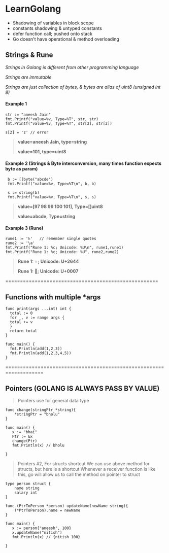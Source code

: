 # LearnGolang

* Shadowing of variables in block scope
* constants shadowing & untyped constants
* defer function call; pushed onto stack
* Go doesn't have operational & method overloading

## Strings & Rune
*Strings in Golang is different from other programming language*

*Strings are immutable*

*Strings are just collection of bytes, & bytes are alias of uint8 (unsigned int 8)*
#### Example 1
```golang
str := "aneesh Jain"
fmt.Printf("value=%v, Type=%T", str, str)
fmt.Printf("value=%v, Type=%T", str[2], str[2])

s[2] = 'z' // error
 ```
>**value=aneesh Jain, type=string**
>
>**value=101, type=uint8**

#### Example 2 (Strings & Byte interconversion, many times function expects byte as param)
```golang
 b := []byte("abcde")
 fmt.Printf("value=%v, Type=%T\n", b, b)

 s := string(b)
 fmt.Printf("value=%v, Type=%T\n", s, s)
```
> **value=[97 98 99 100 101], Type=[]uint8**
> 
> **value=abcde, Type=string**

#### Example 3 (Rune)
```golang
rune1 := '♄'   // remember single quotes
rune2 := '\a'
fmt.Printf("Rune 1: %c; Unicode: %U\n", rune1,rune1)
fmt.Printf("Rune 1: %c; Unicode: %U", rune2,rune2)
```
> **Rune 1: ♄; Unicode: U+2644**
>
> **Rune 1: ; Unicode: U+0007**



====================================================

## Functions with multiple *args

```golang
func print(args ...int) int {
  total := 0
  for _, v := range args {
  total += v
  }
  return total
}

func main() {
  fmt.Println(add(1,2,3))
  fmt.Println(add(1,2,3,4,5))
}
```

===================================================================

## Pointers (GOLANG IS ALWAYS PASS BY VALUE)
> Pointers use for general data type
```golang
func change(stringPtr *string){
    *stringPtr = "bholu"
}

func main() {
   x := "bhai"
   Ptr := &x
   change(Ptr)
   fmt.Println(x) // bholu
   
}
```

> Pointers #2, For structs shortcut 
> We can use above method for structs, but here is a shortcut
> Whenever a receiver function is like this, go will allow us to call 
> the method on pointer to struct 
```golang
type person struct {
    name string
    salary int
}

func (PtrToPerson *person) updateName(newName string){
    (*PtrToPerson).name = newName
}

func main() {
   x := person{"aneesh", 100}
   x.updateName("nitish")
   fmt.Println(x) // {nitish 100}
   
}
```
